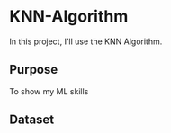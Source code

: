 # KNN-Algorithm
In this project, I'll use the KNN Algorithm.
## Purpose
To show my ML skills
## Dataset


